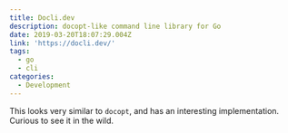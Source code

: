 ```yaml
---
title: Docli.dev
description: docopt-like command line library for Go
date: 2019-03-20T18:07:29.004Z
link: 'https://docli.dev/'
tags:
  - go
  - cli
categories:
  - Development
---
```

This looks very similar to `docopt`, and has an interesting implementation. Curious to see it in the wild.
